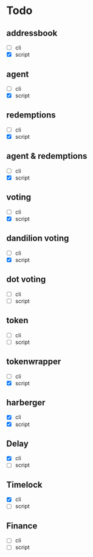 # Todo

## addressbook
- [ ] cli
- [x] script

## agent
- [ ] cli
- [x] script

## redemptions
- [ ] cli
- [x] script

## agent & redemptions
- [ ] cli
- [x] script

## voting
- [ ] cli
- [x] script

## dandilion voting
- [ ] cli
- [x] script

## dot voting
- [ ] cli
- [ ] script

## token
- [ ] cli
- [ ] script

## tokenwrapper
- [ ] cli
- [x] script

## harberger
- [x] cli
- [x] script

## Delay
- [x] cli
- [ ] script

## Timelock
- [x] cli
- [ ] script

## Finance
- [ ] cli
- [ ] script
